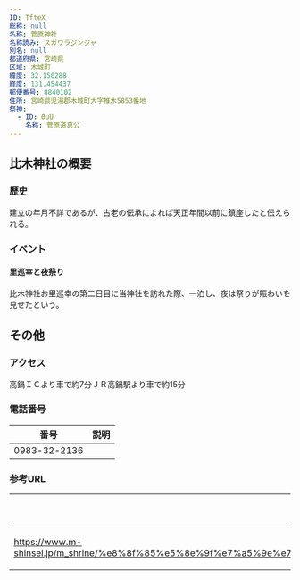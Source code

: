 ```yaml
---
ID: TfteX
総称: null
名称: 菅原神社
名称読み: スガワラジンジャ
別名: null
都道府県: 宮崎県
区域: 木城町
緯度: 32.150288
経度: 131.454437
郵便番号: 8840102
住所: 宮崎県児湯郡木城町大字椎木5853番地
祭神:
  - ID: 0uU
    名称: 菅原道真公
---
```


## 比木神社の概要

### 歴史

建立の年月不詳であるが、古老の伝承によれば天正年間以前に鎮座したと伝えられる。

### イベント

#### 里巡幸と夜祭り

比木神社お里巡幸の第二日目に当神社を訪れた際、一泊し、夜は祭りが賑わいを見せたという。

## その他

### アクセス

高鍋ＩＣより車で約7分ＪＲ高鍋駅より車で約15分

### 電話番号

| 番号         | 説明 |
| ------------ | ---- |
| 0983-32-2136 |      |

### 参考URL

| URL                                                                                                                                                                                                            | 説明   |
| -------------------------------------------------------------------------------------------------------------------------------------------------------------------------------------------------------------- | ------ |
| https://www.m-shinsei.jp/m_shrine/%e8%8f%85%e5%8e%9f%e7%a5%9e%e7%a4%be%ef%bc%88%e3%81%99%e3%81%8c%e3%82%8f%e3%82%89%e3%81%98%e3%82%93%e3%81%98%e3%82%83%ef%bc%89%e6%9c%a8%e5%9f%8e%e7%94%ba%e6%a4%8e%e6%9c%a8/ | 神社庁 |
